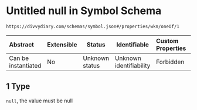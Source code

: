 # Untitled null in Symbol Schema

```txt
https://divvydiary.com/schemas/symbol.json#/properties/wkn/oneOf/1
```

| Abstract            | Extensible | Status         | Identifiable            | Custom Properties | Additional Properties | Access Restrictions | Defined In                                                 |
| :------------------ | ---------- | -------------- | ----------------------- | :---------------- | --------------------- | ------------------- | ---------------------------------------------------------- |
| Can be instantiated | No         | Unknown status | Unknown identifiability | Forbidden         | Allowed               | none                | [symbol.json\*](../out/symbol.json "open original schema") |

## 1 Type

`null`, the value must be null
